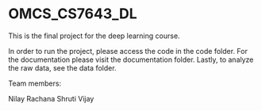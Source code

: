 # OMCS_CS7643_DL
This is the final project for the deep learning course.

In order to run the project, please access the code in the code folder. For the documentation please visit the documentation folder. Lastly, to analyze the raw data, see the data folder.

Team members:

Nilay
Rachana
Shruti
Vijay
